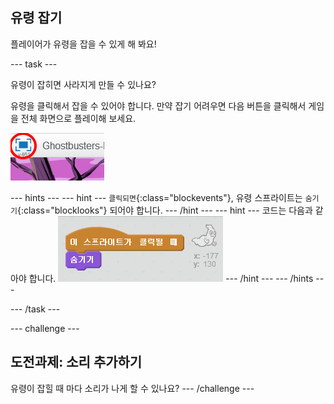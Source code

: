 ## 유령 잡기

플레이어가 유령을 잡을 수 있게 해 봐요!

--- task ---

유령이 잡히면 사라지게 만들 수 있나요?

유령을 클릭해서 잡을 수 있어야 합니다. 만약 잡기 어려우면 다음 버튼을 클릭해서 게임을 전체 화면으로 플레이해 보세요.

![screenshot](images/ghost-fullscreen.png)

--- hints --- --- hint --- `클릭되면`{:class="blockevents"}, 유령 스프라이트는 `숨기기`{:class="blocklooks"} 되어야 합니다. --- /hint --- --- hint --- 코드는 다음과 같아야 합니다. ![screenshot](images/ghost-catch-code.png) --- /hint --- --- /hints ---

--- /task ---

--- challenge ---

## 도전과제: 소리 추가하기

유령이 잡힐 때 마다 소리가 나게 할 수 있나요? --- /challenge ---

